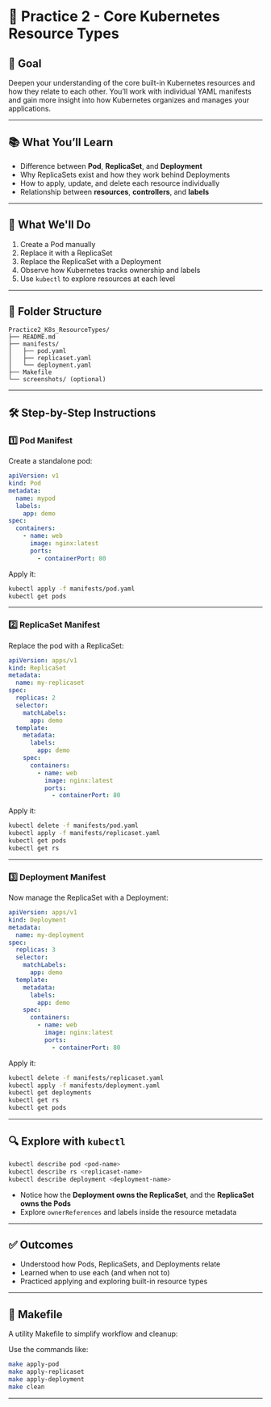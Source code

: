 # 📘 Practice 2 - Core Kubernetes Resource Types

## 🎯 Goal
Deepen your understanding of the core built-in Kubernetes resources and how they relate to each other. You’ll work with individual YAML manifests and gain more insight into how Kubernetes organizes and manages your applications.

---

## 📚 What You’ll Learn
- Difference between **Pod**, **ReplicaSet**, and **Deployment**
- Why ReplicaSets exist and how they work behind Deployments
- How to apply, update, and delete each resource individually
- Relationship between **resources**, **controllers**, and **labels**

---

## 🧱 What We'll Do

1. Create a Pod manually
2. Replace it with a ReplicaSet
3. Replace the ReplicaSet with a Deployment
4. Observe how Kubernetes tracks ownership and labels
5. Use `kubectl` to explore resources at each level

---

## 📁 Folder Structure
```
Practice2_K8s_ResourceTypes/
├── README.md
├── manifests/
│   ├── pod.yaml
│   ├── replicaset.yaml
│   └── deployment.yaml
├── Makefile
└── screenshots/ (optional)
```

---

## 🛠️ Step-by-Step Instructions

### 1️⃣ Pod Manifest
Create a standalone pod:
```yaml
apiVersion: v1
kind: Pod
metadata:
  name: mypod
  labels:
    app: demo
spec:
  containers:
    - name: web
      image: nginx:latest
      ports:
        - containerPort: 80
```
Apply it:
```bash
kubectl apply -f manifests/pod.yaml
kubectl get pods
```

---

### 2️⃣ ReplicaSet Manifest
Replace the pod with a ReplicaSet:
```yaml
apiVersion: apps/v1
kind: ReplicaSet
metadata:
  name: my-replicaset
spec:
  replicas: 2
  selector:
    matchLabels:
      app: demo
  template:
    metadata:
      labels:
        app: demo
    spec:
      containers:
        - name: web
          image: nginx:latest
          ports:
            - containerPort: 80
```
Apply it:
```bash
kubectl delete -f manifests/pod.yaml
kubectl apply -f manifests/replicaset.yaml
kubectl get pods
kubectl get rs
```

---

### 3️⃣ Deployment Manifest
Now manage the ReplicaSet with a Deployment:
```yaml
apiVersion: apps/v1
kind: Deployment
metadata:
  name: my-deployment
spec:
  replicas: 3
  selector:
    matchLabels:
      app: demo
  template:
    metadata:
      labels:
        app: demo
    spec:
      containers:
        - name: web
          image: nginx:latest
          ports:
            - containerPort: 80
```
Apply it:
```bash
kubectl delete -f manifests/replicaset.yaml
kubectl apply -f manifests/deployment.yaml
kubectl get deployments
kubectl get rs
kubectl get pods
```

---

## 🔍 Explore with `kubectl`
```bash
kubectl describe pod <pod-name>
kubectl describe rs <replicaset-name>
kubectl describe deployment <deployment-name>
```
- Notice how the **Deployment owns the ReplicaSet**, and the **ReplicaSet owns the Pods**
- Explore `ownerReferences` and labels inside the resource metadata

---

## ✅ Outcomes
- Understood how Pods, ReplicaSets, and Deployments relate
- Learned when to use each (and when not to)
- Practiced applying and exploring built-in resource types

---

## 🧼 Makefile
A utility Makefile to simplify workflow and cleanup:

Use the commands like:
```bash
make apply-pod
make apply-replicaset
make apply-deployment
make clean
```

---